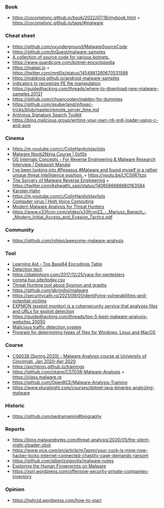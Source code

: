 ### Book

- https://cocomelonc.github.io/book/2022/07/16/mybook.html + https://cocomelonc.github.io/tags/#malware

### Cheat sheet

- https://github.com/vxunderground/MalwareSourceCode
- https://github.com/InQuest/malware-samples
- [A collection of source code for various botnets.](https://github.com/threatland/TL-BOTS)
- https://www.guardicore.com/botnet-encyclopedia
- https://malapi.io + https://twitter.com/mrd0x/status/1454861280670531589
- https://maldroid.github.io/android-malware-samples
- [indicators to recognize PE file manipulation](https://twitter.com/struppigel/status/1565269932283142145)
- https://guidedhacking.com/threads/where-to-download-new-malware-samples.20121
- https://github.com/chvancooten/maldev-for-dummies
- https://github.com/gsuberland/infosec-tricks/blob/master/remote_server_time.md
- [Antivirus Signature Search Toolkit](https://github.com/d3ranged/sf2)
- https://blog.malicious.group/writing-your-own-rdi-srdi-loader-using-c-and-asm

### Cinema

- https://m.youtube.com/c/ColinHardy/playlists
- [Malware Noob2Ninja Course | 0xf0x](https://m.youtube.com/playlist?list=PLiFO-R_BI-kAqDPqtnOq2n70mtAZ6xg5N)
- [OS Internals Concepts - For Reverse Engineering & Malware Research Interview | Debasish Mandal](https://m.youtube.com/playlist?list=PLKwUZp9HwWoCZ7wjx-wQBlvudxauhcxpn)
- [I've been looking into #Pegasus #Malware and found myself in a rather unique threat intelligence position. ](https://twitter.com/cybercdh/status/1437336122523324416) + https://youtu.be/LfC0iIR7szs
- [The Sorcery of Malware Reverse Engineering](https://docs.google.com/presentation/d/1W3GbGnRGBqqvS4Cbz3I2CzH6eJO3JRujWW83tUdFHdE) + https://twitter.com/Ashwathi_sasi/status/1406586666660163584
- [Karsten Hahn](https://m.youtube.com/c/MalwareAnalysisForHedgehogs/playlists)
- https://m.youtube.com/c/ColinHardy/playlists
- [Computer virus | High Voice Computing](https://m.youtube.com/playlist?list=PL2uN9BViQt2yhViW6pmWr_sgw6rkhVm9e)
- [Modern Malware Analysis for Threat Hunters](https://github.com/jstrosch/malware-samples/tree/master/trainings_workshops/2021/DefCon)
- https://www.x33fcon.com/slides/x33fcon22_-_Mariusz_Banach_-_Modern_Initial_Access_and_Evasion_Tactics.pdf

### Community

- https://github.com/rshipp/awesome-malware-analysis

### Tool

- [Learning Aid - Top Base64 Encodings Table](https://twitter.com/cyb3rops/status/1187341941794660354)
- [Detection tech](https://twitter.com/stvemillertime/status/1210962194374045697)
- https://diablohorn.com/2017/12/25/yara-for-pentesters
- [corona.hux.site/today.csv](https://twitter.com/hookgab/status/1244420441193746441)
- [Threat Hunting tool about Sysmon and graphs](https://github.com/lucky-luk3/Grafiki)
- https://github.com/gbrindisi/malware
- https://securitycafe.ro/2021/09/01/identifying-vulnerabilities-and-potential-victims
- [EXPMON (exploit monitor) is a cybersecurity service that analyzes files and URLs for exploit detection](https://expmon.com/about)
- https://guidedhacking.com/threads/top-5-best-malware-analysis-websites.20050
- [Malicious traffic detection system](https://github.com/stamparm/maltrail)
- [Program for determining types of files for Windows, Linux and MacOS](https://github.com/horsicq/Detect-It-Easy)

### Course

- [CS6038 (Spring 2020) - Malware Analysis course at University of Cincinnati, Jan 2020-Apr 2020](https://m.youtube.com/playlist?list=PLFvh_k-n27CnAyfsMDowQmogkG5MbZkXz)
- https://axcheron.github.io/trainings
- https://github.com/ckane/CS7038-Malware-Analysis + https://class.malware.re
- https://github.com/OpenRCE/Malware-Analysis-Training
- https://www.pluralsight.com/courses/dotnet-java-binaries-analyzing-malware

### Historic

- https://github.com/pedramamini#biography

### Reports

- https://blog.malwarebytes.com/threat-analysis/2020/05/the-silent-night-zloader-zbot
- https://www.vice.com/en/article/m7apnn/your-cock-is-mine-now-hacker-locks-internet-connected-chastity-cage-demands-ransom
- https://github.com/albertzsigovits/malware-notes
- [Exploring the Human Fingerprints on Malware](https://www.sans.org/reading-room/whitepapers/threats/exploring-human-fingerprints-malware-39275)
- https://xorl.wordpress.com/offensive-security-private-companies-inventory

### Opinion

- https://hshrzd.wordpress.com/how-to-start
